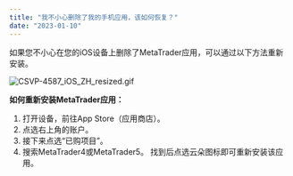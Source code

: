 ```yaml
---
title: "我不小心删除了我的手机应用，该如何恢复？"
date: "2023-01-10"
---
```


如果您不小心在您的iOS设备上删除了MetaTrader应用，可以通过以下方法重新安装。

![CSVP-4587_iOS_ZH_resized.gif](https://cdn.jsdelivr.net/gh/jarlin8/OSS@main/exhelp/CSVP-4587_iOS_ZH_resized.gif)

**如何重新安装MetaTrader应用：** 

1. 打开设备，前往App Store（应用商店）。
2. 点选右上角的账户。
3. 接下来点选“已购项目”。
4. 搜索MetaTrader4或MetaTrader5。 找到后点选云朵图标即可重新安装该应用。
